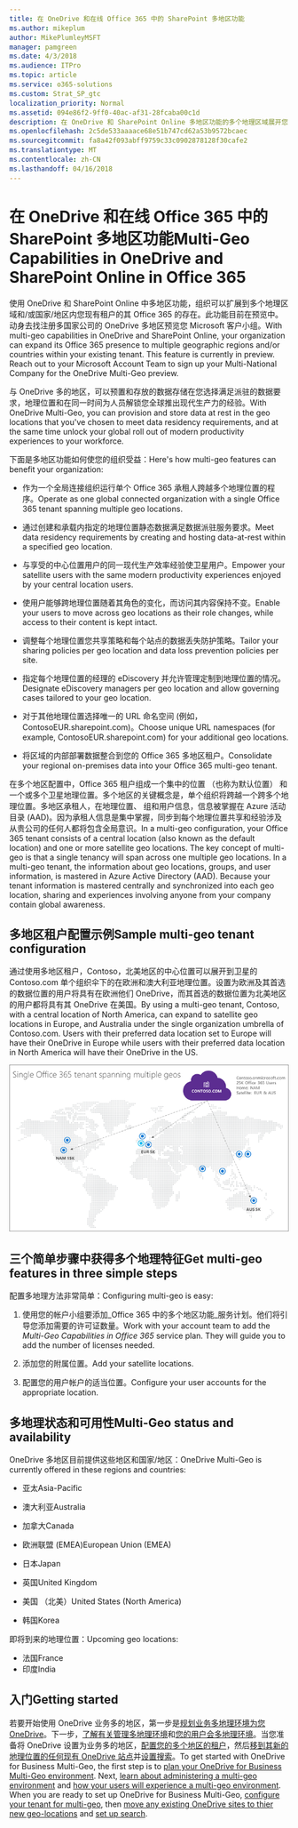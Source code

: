 ```yaml
---
title: 在 OneDrive 和在线 Office 365 中的 SharePoint 多地区功能
ms.author: mikeplum
author: MikePlumleyMSFT
manager: pamgreen
ms.date: 4/3/2018
ms.audience: ITPro
ms.topic: article
ms.service: o365-solutions
ms.custom: Strat_SP_gtc
localization_priority: Normal
ms.assetid: 094e86f2-9ff0-40ac-af31-28fcaba00c1d
description: 在 OneDrive 和 SharePoint Online 多地区功能的多个地理区域展开您 Office 365 的状态。
ms.openlocfilehash: 2c5de533aaaace68e51b747cd62a53b9572bcaec
ms.sourcegitcommit: fa8a42f093abff9759c33c0902878128f30cafe2
ms.translationtype: MT
ms.contentlocale: zh-CN
ms.lasthandoff: 04/16/2018
---
```

# <a name="multi-geo-capabilities-in-onedrive-and-sharepoint-online-in-office-365"></a><span data-ttu-id="4b635-103">在 OneDrive 和在线 Office 365 中的 SharePoint 多地区功能</span><span class="sxs-lookup"><span data-stu-id="4b635-103">Multi-Geo Capabilities in OneDrive and SharePoint Online in Office 365</span></span>

<span data-ttu-id="4b635-p101">使用 OneDrive 和 SharePoint Online 中多地区功能，组织可以扩展到多个地理区域和/或国家/地区内您现有租户的其 Office 365 的存在。此功能目前在预览中。动身去找注册多国家公司的 OneDrive 多地区预览您 Microsoft 客户小组。</span><span class="sxs-lookup"><span data-stu-id="4b635-p101">With multi-geo capabilities in OneDrive and SharePoint Online, your organization can expand its Office 365 presence to multiple geographic regions and/or countries within your existing tenant. This feature is currently in preview. Reach out to your Microsoft Account Team to sign up your Multi-National Company for the OneDrive Multi-Geo preview.</span></span>
  
<span data-ttu-id="4b635-107">与 OneDrive 多的地区，可以预置和存放的数据存储在您选择满足派驻的数据要求，地理位置和在同一时间为人员解锁您全球推出现代生产力的经验。</span><span class="sxs-lookup"><span data-stu-id="4b635-107">With OneDrive Multi-Geo, you can provision and store data at rest in the geo locations that you've chosen to meet data residency requirements, and at the same time unlock your global roll out of modern productivity experiences to your workforce.</span></span>
  
<span data-ttu-id="4b635-108">下面是多地区功能如何使您的组织受益：</span><span class="sxs-lookup"><span data-stu-id="4b635-108">Here's how multi-geo features can benefit your organization:</span></span>
  
- <span data-ttu-id="4b635-109">作为一个全局连接组织运行单个 Office 365 承租人跨越多个地理位置的程序。</span><span class="sxs-lookup"><span data-stu-id="4b635-109">Operate as one global connected organization with a single Office 365 tenant spanning multiple geo locations.</span></span>
    
- <span data-ttu-id="4b635-110">通过创建和承载内指定的地理位置静态数据满足数据派驻服务要求。</span><span class="sxs-lookup"><span data-stu-id="4b635-110">Meet data residency requirements by creating and hosting data-at-rest within a specified geo location.</span></span>
    
- <span data-ttu-id="4b635-111">与享受的中心位置用户的同一现代生产效率经验使卫星用户。</span><span class="sxs-lookup"><span data-stu-id="4b635-111">Empower your satellite users with the same modern productivity experiences enjoyed by your central location users.</span></span>
    
- <span data-ttu-id="4b635-112">使用户能够跨地理位置随着其角色的变化，而访问其内容保持不变。</span><span class="sxs-lookup"><span data-stu-id="4b635-112">Enable your users to move across geo locations as their role changes, while access to their content is kept intact.</span></span>
    
- <span data-ttu-id="4b635-113">调整每个地理位置您共享策略和每个站点的数据丢失防护策略。</span><span class="sxs-lookup"><span data-stu-id="4b635-113">Tailor your sharing policies per geo location and data loss prevention policies per site.</span></span>
    
- <span data-ttu-id="4b635-114">指定每个地理位置的经理的 eDiscovery 并允许管理定制到地理位置的情况。</span><span class="sxs-lookup"><span data-stu-id="4b635-114">Designate eDiscovery managers per geo location and allow governing cases tailored to your geo location.</span></span>
    
- <span data-ttu-id="4b635-115">对于其他地理位置选择唯一的 URL 命名空间 (例如，ContosoEUR.sharepoint.com)。</span><span class="sxs-lookup"><span data-stu-id="4b635-115">Choose unique URL namespaces (for example, ContosoEUR.sharepoint.com) for your additional geo locations.</span></span>
    
- <span data-ttu-id="4b635-116">将区域的内部部署数据整合到您的 Office 365 多地区租户。</span><span class="sxs-lookup"><span data-stu-id="4b635-116">Consolidate your regional on-premises data into your Office 365 multi-geo tenant.</span></span>
    
<span data-ttu-id="4b635-p102">在多个地区配置中，Office 365 租户组成一个集中的位置 （也称为默认位置） 和一个或多个卫星地理位置。多个地区的关键概念是，单个组织将跨越一个跨多个地理位置。多地区承租人，在地理位置、 组和用户信息，信息被掌握在 Azure 活动目录 (AAD)。因为承租人信息是集中掌握，同步到每个地理位置共享和经验涉及从贵公司的任何人都将包含全局意识。</span><span class="sxs-lookup"><span data-stu-id="4b635-p102">In a multi-geo configuration, your Office 365 tenant consists of a central location (also known as the default location) and one or more satellite geo locations. The key concept of multi-geo is that a single tenancy will span across one multiple geo locations. In a multi-geo tenant, the information about geo locations, groups, and user information, is mastered in Azure Active Directory (AAD). Because your tenant information is mastered centrally and synchronized into each geo location, sharing and experiences involving anyone from your company contain global awareness.</span></span>
  
## <a name="sample-multi-geo-tenant-configuration"></a><span data-ttu-id="4b635-121">多地区租户配置示例</span><span class="sxs-lookup"><span data-stu-id="4b635-121">Sample multi-geo tenant configuration</span></span>

<span data-ttu-id="4b635-122">通过使用多地区租户，Contoso，北美地区的中心位置可以展开到卫星的 Contoso.com 单个组织伞下的在欧洲和澳大利亚地理位置。设置为欧洲及其首选的数据位置的用户将具有在欧洲他们 OneDrive，而其首选的数据位置为北美地区的用户都将具有其 OneDrive 在美国。</span><span class="sxs-lookup"><span data-stu-id="4b635-122">By using a multi-geo tenant, Contoso, with a central location of North America, can expand to satellite geo locations in Europe, and Australia under the single organization umbrella of Contoso.com. Users with their preferred data location set to Europe will have their OneDrive in Europe while users with their preferred data location in North America will have their OneDrive in the US.</span></span>
  
![世界，显示了 Contoso 的地理位置和其他可用的地理位置地图](images/df317ccc-2e53-411d-9211-a5aee63ca1e5.png)
  
## <a name="get-multi-geo-features-in-three-simple-steps"></a><span data-ttu-id="4b635-124">三个简单步骤中获得多个地理特征</span><span class="sxs-lookup"><span data-stu-id="4b635-124">Get multi-geo features in three simple steps</span></span>

<span data-ttu-id="4b635-125">配置多地理方法非常简单：</span><span class="sxs-lookup"><span data-stu-id="4b635-125">Configuring multi-geo is easy:</span></span>
  
1. <span data-ttu-id="4b635-p103">使用您的帐户小组要添加_Office 365 中的多个地区功能_服务计划。他们将引导您添加需要的许可证数量。</span><span class="sxs-lookup"><span data-stu-id="4b635-p103">Work with your account team to add the _Multi-Geo Capabilities in Office 365_ service plan. They will guide you to add the number of licenses needed.</span></span>
    
2. <span data-ttu-id="4b635-128">添加您的附属位置。</span><span class="sxs-lookup"><span data-stu-id="4b635-128">Add your satellite locations.</span></span>
    
3. <span data-ttu-id="4b635-129">配置您的用户帐户的适当位置。</span><span class="sxs-lookup"><span data-stu-id="4b635-129">Configure your user accounts for the appropriate location.</span></span>
    
## <a name="multi-geo-status-and-availability"></a><span data-ttu-id="4b635-130">多地理状态和可用性</span><span class="sxs-lookup"><span data-stu-id="4b635-130">Multi-Geo status and availability</span></span>

<span data-ttu-id="4b635-131">OneDrive 多地区目前提供这些地区和国家/地区：</span><span class="sxs-lookup"><span data-stu-id="4b635-131">OneDrive Multi-Geo is currently offered in these regions and countries:</span></span>
  
- <span data-ttu-id="4b635-132">亚太</span><span class="sxs-lookup"><span data-stu-id="4b635-132">Asia-Pacific</span></span>
    
- <span data-ttu-id="4b635-133">澳大利亚</span><span class="sxs-lookup"><span data-stu-id="4b635-133">Australia</span></span>
    
- <span data-ttu-id="4b635-134">加拿大</span><span class="sxs-lookup"><span data-stu-id="4b635-134">Canada</span></span>
    
- <span data-ttu-id="4b635-135">欧洲联盟 (EMEA)</span><span class="sxs-lookup"><span data-stu-id="4b635-135">European Union (EMEA)</span></span>
    
- <span data-ttu-id="4b635-136">日本</span><span class="sxs-lookup"><span data-stu-id="4b635-136">Japan</span></span>
    
- <span data-ttu-id="4b635-137">英国</span><span class="sxs-lookup"><span data-stu-id="4b635-137">United Kingdom</span></span>
    
- <span data-ttu-id="4b635-138">美国 （北美）</span><span class="sxs-lookup"><span data-stu-id="4b635-138">United States (North America)</span></span>
    
- <span data-ttu-id="4b635-139">韩国</span><span class="sxs-lookup"><span data-stu-id="4b635-139">Korea</span></span>
      
<span data-ttu-id="4b635-140">即将到来的地理位置：</span><span class="sxs-lookup"><span data-stu-id="4b635-140">Upcoming geo locations:</span></span>
  
- <span data-ttu-id="4b635-141">法国</span><span class="sxs-lookup"><span data-stu-id="4b635-141">France</span></span>
- <span data-ttu-id="4b635-142">印度</span><span class="sxs-lookup"><span data-stu-id="4b635-142">India</span></span>
    
## <a name="getting-started"></a><span data-ttu-id="4b635-143">入门</span><span class="sxs-lookup"><span data-stu-id="4b635-143">Getting started</span></span>

<span data-ttu-id="4b635-p104">若要开始使用 OneDrive 业务多的地区，第一步是[规划业务多地理环境为您 OneDrive](plan-for-multi-geo.md)。下一步，[了解有关管理多地理环境](administering-a-multi-geo-environment.md)和[您的用户会多地理环境](multi-geo-user-experience.md)。当您准备将 OneDrive 设置为业务多的地区，[配置您的多个地区的租户](multi-geo-tenant-configuration.md)，然后[移到其新的地理位置的任何现有 OneDrive 站点](move-onedrive-between-geo-locations.md)并[设置搜索](configure-search-for-multi-geo.md)。</span><span class="sxs-lookup"><span data-stu-id="4b635-p104">To get started with OneDrive for Business Multi-Geo, the first step is to [plan your OneDrive for Business Multi-Geo environment](plan-for-multi-geo.md). Next, [learn about administering a multi-geo environment](administering-a-multi-geo-environment.md) and [how your users will experience a multi-geo environment](multi-geo-user-experience.md). When you are ready to set up OneDrive for Business Multi-Geo, [configure your tenant for multi-geo](multi-geo-tenant-configuration.md), then [move any existing OneDrive sites to thier new geo-locations](move-onedrive-between-geo-locations.md) and [set up search](configure-search-for-multi-geo.md).</span></span>
